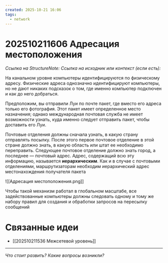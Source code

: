 ```yaml
---
created: 2025-10-21 16:06
tags:
  - network
---
```

# 202510211606 Адресация местоположения

*Ссылка на StructureNote:*
*Ссылка на исходник или контекст (если есть):*

На канальном уровне компьютеры идентифицируются по физическому адресу. Физические адреса однозначно идентифицируют компьютеры, но не дают никаких подсказок о том‚ где именно компьютер подключен и как до него добраться.

Предположим, вы отправили Луи по почте пакет‚ где вместо его адреса только его фотография. Этот пакет имеет определенное место назначения; однако международная почтовая служба не имеет возможности узнать, куда именно следует отправить пакет, чтобы доставить его Луи.

Почтовые отделения должны сначала узнать, в какую страну отправлять посылку. После этого первое почтовое отделение в этой стране должно знать, в какую область или штат ее необходимо переправить. Следующее почтовое отделение должно знать город, а последнее — почтовый адрес. Адрес, содержащий всю эту информацию, называется **иерархическим**. Как и в случае с почтовыми отделениями, маршрутизаторам необходим иерархический адрес местонахождения получателя пакета

![[Адресация местоположения.png]]

Чтобы такой механизм работал в глобальном масштабе, все задействованные компьютеры должны следовать одному и тому же набору правил для создания и обработки запросов на пересылку сообщений

# Связанные идеи

- [[202510211536 Межсетевой уровень]]

---

*Что стоит развить? Какие вопросы возникли?*
